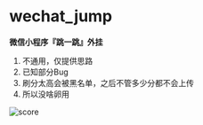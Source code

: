 # wechat_jump
**微信小程序『跳一跳』外挂**

1. 不通用，仅提供思路
2. 已知部分Bug
3. 刷分太高会被黑名单，之后不管多少分都不会上传
4. 所以没啥卵用


![score](/Users/mocha/Downloads/IMG_3548.PNG)